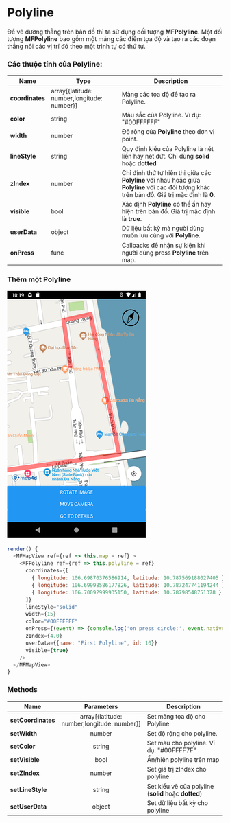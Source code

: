 # Polyline

Để vẽ đường thẳng trên bản đồ thì ta sử dụng đối tượng **MFPolyline**. Một đối tượng **MFPolyline** bao gồm một mảng các điểm tọa độ
và tạo ra các đoạn thẳng nối các vị trí đó theo một trình tự có thứ tự.

### Các thuộc tính của **Polyline**:

| Name                   | Type          |Description                                                                                                              |
|------------------------|---------------|-------------------------------------------------------------------------------------------------------------------------|
| **coordinates**        | array[{latitude: number,longitude: number}] | Mảng các tọa độ để tạo ra Polyline. |
| **color**              | string        | Màu sắc của Polyline. Ví dụ: "#00FFFFFF"   |
| **width**              | number        | Độ rộng của **Polyline** theo đơn vị point.                                                                  |
| **lineStyle**          | string        | Quy định kiểu của Polyline là nét liền hay nét đứt. Chỉ dùng **solid** hoặc **dotted**                                |
| **zIndex**             | number        | Chỉ định thứ tự hiển thị giữa các **Polyline** với nhau hoặc giữa **Polyline** với các đối tượng khác trên bản đồ. Giá trị mặc định là **0**.  |
| **visible**            | bool          | Xác định **Polyline** có thể ẩn hay hiện trên bản đồ. Giá trị mặc định là **true**.                                       |
| **userData**           | object        | Dữ liệu bất kỳ mà người dùng muốn lưu cùng với **Polyline**.                                       |
| **onPress**            | func          | Callbacks để nhận sự kiện khi người dùng press **Polyline** trên map.                                                                          |

### Thêm một Polyline

![Polyline](../../resources/polyline.png)

```javascript
render() {
  <MFMapView ref={ref => this.map = ref} >
    <MFPolyline ref={ref => this.polyline = ref}
      coordinates={[
        { longitude: 106.69870376586914, latitude: 10.787569188027405 },
        { longitude: 106.69998586177826, latitude: 10.787247741194244 },
        { longitude: 106.70092999935150, latitude: 10.78798548751378 }
      ]}
      lineStyle="solid"
      width={15}
      color="#00FFFFFF"
      onPress={(event) => {console.log('on press circle:', event.nativeEvent)}}
      zIndex={4.0}
      userData={{name: "First Polyline", id: 10}}
      visible={true}
    />
  </MFMapView>
}
```

### Methods

| Name                   | Parameters                           | Description                                                                            |
|------------------------|:------------------------------------:|------------------------------------------------------------------------|
| **setCoordinates**     | array[{latitude: number,longitude: number}] | Set mảng tọa độ cho Polyline                                    |
| **setWidth**           | number                               | Set độ rộng cho polyline.                                              |
| **setColor**           | string                               | Set màu cho polyline. Ví dụ: "#00FFFF7F"                               |
| **setVisible**         | bool                                 | Ẩn/hiện polyline trên map                                              |
| **setZIndex**          | number                               | Set giá trị zIndex cho polyline                                        |
| **setLineStyle**       | string                               | Set kiểu vẽ của polyline (**solid** hoặc **dotted**)                   |
| **setUserData**        | object                               | Set dữ liệu bất kỳ cho polyline                                        |
